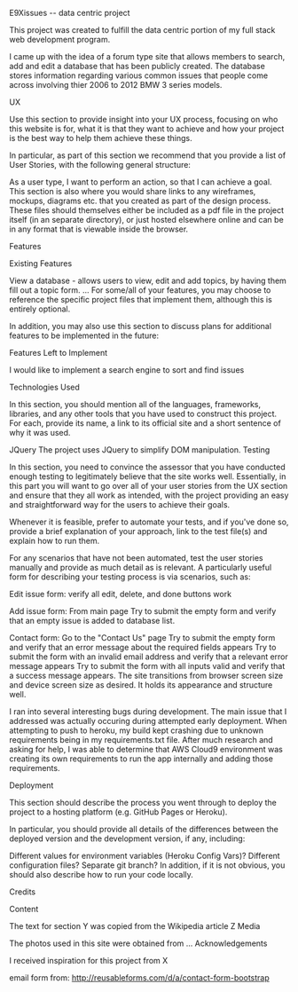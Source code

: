 E9Xissues -- data centric project

This project was created to fulfill the data centric portion of my full stack web development program.

I came up with the idea of a forum type site that allows members to search, add and edit a database that has been publicly created. The database stores information regarding various common issues that people come across involving thier 2006 to 2012 BMW 3 series models.

UX

Use this section to provide insight into your UX process, focusing on who this website is for, what it is that they want to achieve and how your project is the best way to help them achieve these things.

In particular, as part of this section we recommend that you provide a list of User Stories, with the following general structure:

As a user type, I want to perform an action, so that I can achieve a goal.
This section is also where you would share links to any wireframes, mockups, diagrams etc. that you created as part of the design process. These files should themselves either be included as a pdf file in the project itself (in an separate directory), or just hosted elsewhere online and can be in any format that is viewable inside the browser.

Features

Existing Features

View a database  - allows users to view, edit and add topics, by having them fill out a topic form.
...
For some/all of your features, you may choose to reference the specific project files that implement them, although this is entirely optional.

In addition, you may also use this section to discuss plans for additional features to be implemented in the future:

Features Left to Implement

I would like to implement a search engine to sort and find issues

Technologies Used

In this section, you should mention all of the languages, frameworks, libraries, and any other tools that you have used to construct this project. For each, provide its name, a link to its official site and a short sentence of why it was used.

JQuery
The project uses JQuery to simplify DOM manipulation.
Testing

In this section, you need to convince the assessor that you have conducted enough testing to legitimately believe that the site works well. Essentially, in this part you will want to go over all of your user stories from the UX section and ensure that they all work as intended, with the project providing an easy and straightforward way for the users to achieve their goals.

Whenever it is feasible, prefer to automate your tests, and if you've done so, provide a brief explanation of your approach, link to the test file(s) and explain how to run them.

For any scenarios that have not been automated, test the user stories manually and provide as much detail as is relevant. A particularly useful form for describing your testing process is via scenarios, such as:

Edit issue form:
verify all edit, delete, and done buttons work

Add issue form:
From main page
Try to submit the empty form and verify that an empty issue is added to database list.


Contact form:
Go to the "Contact Us" page
Try to submit the empty form and verify that an error message about the required fields appears
Try to submit the form with an invalid email address and verify that a relevant error message appears
Try to submit the form with all inputs valid and verify that a success message appears.
The site transitions from browser screen size and device screen size as desired. It holds its appearance and structure well.

I ran into several interesting bugs during development. The main issue that I addressed was actually occuring during attempted early deployment. When attempting to push to heroku, my build kept crashing due to unknown requirements being in my requirements.txt file. After much research and asking for help, I was able to determine that AWS Cloud9 environment was creating its own requirements to run the app internally and adding those requirements.



Deployment

This section should describe the process you went through to deploy the project to a hosting platform (e.g. GitHub Pages or Heroku).

In particular, you should provide all details of the differences between the deployed version and the development version, if any, including:

Different values for environment variables (Heroku Config Vars)?
Different configuration files?
Separate git branch?
In addition, if it is not obvious, you should also describe how to run your code locally.

Credits

Content

The text for section Y was copied from the Wikipedia article Z
Media

The photos used in this site were obtained from ...
Acknowledgements

I received inspiration for this project from X


email form from: http://reusableforms.com/d/a/contact-form-bootstrap


